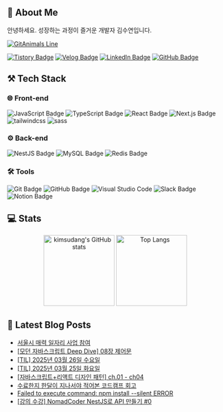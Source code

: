 ## 🦦 About Me

안녕하세요. 성장하는 과정이 즐거운 개발자 김수연입니다.

[![GitAnimals Line](https://render.gitanimals.org/lines/kimsudang?pet-id=680331197222501202)](https://www.gitanimals.org/en_US?utm_medium=image&utm_source=kimsudang&utm_content=line)

[![Tistory Badge](http://img.shields.io/badge/Tistory-FF5722?style=for-the-badge&logo=Tistory&logoColor=ffffff)](https://let-d0-study.tistory.com)
[![Velog Badge](https://img.shields.io/badge/Velog-20C997?style=for-the-badge&logo=Velog&logoColor=ffffff)](https://velog.io/@ksy1221)
[![LinkedIn Badge](https://img.shields.io/badge/linkedin-%230A66C2.svg?&style=for-the-badge&logo=linkedin&logoColor=white)](https://www.linkedin.com/in/%EC%88%98%EC%97%B0-%EA%B9%80-12o21/)
[![GitHub Badge](https://img.shields.io/badge/github-%23181717.svg?&style=for-the-badge&logo=github&logoColor=white)](https://github.com/kimsudang)

## ⚒️ Tech Stack

### 🌐 Front-end
![JavaScript Badge](https://img.shields.io/badge/javascript-%23F7DF1E.svg?&style=for-the-badge&logo=javascript&logoColor=black)
![TypeScript Badge](https://img.shields.io/badge/typescript-%233178C6.svg?&style=for-the-badge&logo=typescript&logoColor=white)
![React Badge](https://img.shields.io/badge/react-%2361DAFB.svg?&style=for-the-badge&logo=react&logoColor=black)
![Next.js Badge](https://img.shields.io/badge/next.js-%23000000.svg?&style=for-the-badge&logo=next.js&logoColor=white)
![tailwindcss](https://img.shields.io/badge/tailwindcss-06B6D4.svg?&style=for-the-badge&logo=tailwindcss&logoColor=white)
![sass](https://img.shields.io/badge/sass-CC6699.svg?&style=for-the-badge&logo=sass&logoColor=white)


### ⚙️ Back-end
![NestJS Badge](https://img.shields.io/badge/nestjs-%23E0234E.svg?&style=for-the-badge&logo=nestjs&logoColor=white)
![MySQL Badge](https://img.shields.io/badge/mysql-%234479A1.svg?&style=for-the-badge&logo=mysql&logoColor=white)
![Redis Badge](https://img.shields.io/badge/redis-%23DC382D.svg?&style=for-the-badge&logo=redis&logoColor=white)


### 🛠️ Tools
![Git Badge](https://img.shields.io/badge/git-%23F05032.svg?&style=for-the-badge&logo=git&logoColor=white)
![GitHub Badge](https://img.shields.io/badge/github-%23181717.svg?&style=for-the-badge&logo=github&logoColor=white)
![Visual Studio Code](https://img.shields.io/badge/Visual%20Studio%20Code-007ACC.svg?&style=for-the-badge&logo=Visual%20Studio%20Code&logoColor=white)
![Slack Badge](https://img.shields.io/badge/slack-%234A154B.svg?&style=for-the-badge&logo=slack&logoColor=white)
![Notion Badge](https://img.shields.io/badge/notion-%23000000.svg?&style=for-the-badge&logo=notion&logoColor=white)


## 💻 Stats

<div align="center">
  <img 
    height="165em" 
    src="https://github-readme-stats.vercel.app/api?username=kimsudang&hide=stars,&show=discussions_answered,$show_icons=true&bg_color=00000000&theme=buefy" 
    alt="kimsudang's GitHub stats" 
  />
  <img 
    height="165em" 
    src="https://github-readme-stats.vercel.app/api/top-langs/?username=kimsudang&layout=compact&langs_count=6&theme=buefy" 
    alt="Top Langs" 
  />
</div>


## 📕 Latest Blog Posts

<ul><li><a href='https://let-d0-study.tistory.com/entry/%EC%84%9C%EC%9A%B8%EC%8B%9C-%EB%A7%A4%EB%A0%A5-%EC%9D%BC%EC%9E%90%EB%A6%AC-%EC%82%AC%EC%97%85-%EC%B0%B8%EC%97%AC' target='_blank'>서울시 매력 일자리 사업 참여</a></li><li><a href='https://let-d0-study.tistory.com/entry/%EB%AA%A8%EB%8D%98-%EC%9E%90%EB%B0%94%EC%8A%A4%ED%81%AC%EB%A6%BD%ED%8A%B8-Deep-Dive-08%EC%9E%A5-%EC%A0%9C%EC%96%B4%EB%AC%B8' target='_blank'>[모던 자바스크립트 Deep Dive] 08장 제어문</a></li><li><a href='https://let-d0-study.tistory.com/entry/TIL-2025%EB%85%84-03%EC%9B%94-26%EC%9D%BC' target='_blank'>[TIL] 2025년 03월 26일 수요일</a></li><li><a href='https://let-d0-study.tistory.com/entry/TIL-2025%EB%85%84-03%EC%9B%94-25%EC%9D%BC-%ED%99%94%EC%9A%94%EC%9D%BC' target='_blank'>[TIL] 2025년 03월 25일 화요일</a></li><li><a href='https://let-d0-study.tistory.com/entry/%EC%9E%90%EB%B0%94%EC%8A%A4%ED%81%AC%EB%A6%BD%ED%8A%B8%EB%A6%AC%EC%95%A1%ED%8A%B8-%EB%94%94%EC%9E%90%EC%9D%B8-%ED%8C%A8%ED%84%B4-%EB%93%A4%EC%96%B4%EA%B0%80%EB%A9%B0-ch01-%EB%94%94%EC%9E%90%EC%9D%B8-%ED%8C%A8%ED%84%B4-%EC%86%8C%EA%B0%9C' target='_blank'>[자바스크립트+리액트 디자인 패턴] ch.01 - ch04</a></li><li><a href='https://let-d0-study.tistory.com/entry/%EC%88%98%EB%A3%8C%ED%95%9C%EC%A7%80-%ED%95%9C%EB%8B%AC%EC%9D%B4-%EC%A7%80%EB%82%98%EC%84%9C%EC%95%BC-%EC%A0%81%EC%96%B4%EB%B3%B8-%EC%BD%94%EB%93%9C%EC%BA%A0%ED%94%84-%ED%9A%8C%EA%B3%A0' target='_blank'>수료한지 한달이 지나서야 적어본 코드캠프 회고</a></li><li><a href='https://let-d0-study.tistory.com/entry/Failed-to-execute-command-npm-install-silent-ERROR' target='_blank'>Failed to execute command: npm install --silent ERROR</a></li><li><a href='https://let-d0-study.tistory.com/entry/%EA%B0%95%EC%9D%98-%EC%88%98%EA%B0%95-NomadCoder-NestJS%EB%A1%9C-API-%EB%A7%8C%EB%93%A4%EA%B8%B0-0' target='_blank'>[강의 수강] NomadCoder NestJS로 API 만들기 #0</a></li></ul>